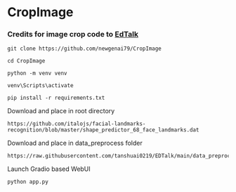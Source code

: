 # CropImage

### Credits for image crop code to [EdTalk](https://github.com/tanshuai0219/EDTalk)

```
git clone https://github.com/newgenai79/CropImage
```

```
cd CropImage
```

```
python -m venv venv
```

```
venv\Scripts\activate
```
```
pip install -r requirements.txt
```

Download and place in root directory

```
https://github.com/italojs/facial-landmarks-recognition/blob/master/shape_predictor_68_face_landmarks.dat
```

Download and place in data_preprocess folder

```
https://raw.githubusercontent.com/tanshuai0219/EDTalk/main/data_preprocess/M003_template.npy
```

Launch Gradio based WebUI

```
python app.py
```